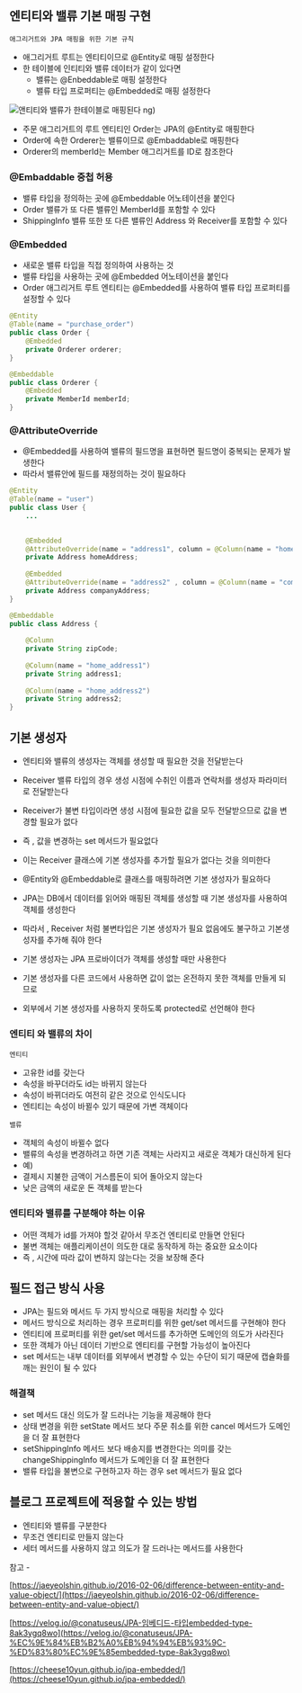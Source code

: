 ## 엔티티와 밸류 기본 매핑 구현

`애그리거트와 JPA 매핑을 위한 기본 규칙`

- 애그리거트 루트는 엔티티이므로 @Entity로 매핑 설정한다
- 한 테이블에 인티티와 밸류 데이터가 같이 있다면
    - 밸류는 @Enbeddable로 매핑 설정한다
    - 밸류 타입 프로퍼티는 @Embedded로 매핑 설정한다

![앤티티와 밸류가 한테이블로 매핑된다](https://user-images.githubusercontent.com/42866800/160276061-8c8ac7ce-575f-458a-9071-e418b37b00da.png)
ng)


- 주문 애그리거트의 루트 엔티티인 Order는 JPA의 @Entity로 매핑한다
- Order에 속한 Orderer는 밸류이므로 @Embaddable로 매핑한다
- Orderer의 memberId는 Member 애그리거트를 ID로 참조한다

### @Embaddable 중첩 허용

- 밸류 타입을 정의하는 곳에 @Embeddable 어노테이션을 붙인다
- Order 밸류가 또 다른 밸류인 MemberId를 포함할 수 있다
- ShippingInfo 밸류 또한 또 다른 밸류인 Address 와 Receiver를 포함할 수 있다

### @Embedded

- 새로운 밸류 타입을 직접 정의하여 사용하는 것
- 밸류 타입을 사용하는 곳에 @Embedded 어노테이션을 붙인다
- Order 애그리거트 루트 엔티티는 @Embedded를 사용하여 밸류 타입 프로퍼티를 설정할 수 있다

```java
@Entity
@Table(name = "purchase_order")
public class Order {
    @Embedded
    private Orderer orderer;
}

@Embeddable
public class Orderer {
    @Embedded
    private MemberId memberId;
}
```

### @AttributeOverride

- @Embedded를 사용하여 밸류의 필드명을 표현하면 필드명이 중복되는 문제가 발생한다
- 따라서 밸류안에 필드를 재정의하는 것이 필요하다

```java
@Entity
@Table(name = "user")
public class User {
    ...
    

    @Embedded
    @AttributeOverride(name = "address1", column = @Column(name = "home_address1"))
    private Address homeAddress;
    
    @Embedded
    @AttributeOverride(name = "address2" , column = @Column(name = "company_address2"))
    private Address companyAddress;
}

@Embeddable
public class Address {
    
    @Column
    private String zipCode;
    
    @Column(name = "home_address1")
    private String address1;
    
    @Column(name = "home_address2")
    private String address2;
}
```

## 기본 생성자

- 엔티티와 밸류의 생성자는 객체를 생성할 때 필요한 것을 전달받는다
- Receiver 밸류 타입의 경우 생성 시점에 수취인 이름과 연락처를 생성자 파라미터로 전달받는다
- Receiver가 불변 타입이라면 생성 시점에 필요한 값을 모두 전달받으므로 값을 변경할 필요가 없다
- 즉 , 값을 변경하는 set 메서드가 필요없다
- 이는 Receiver 클래스에 기본 생성자를 추가할 필요가 없다는 것을 의미한다

- @Entity와 @Embeddable로 클래스를 매핑하려면 기본 생성자가 필요하다
- JPA는 DB에서 데이터를 읽어와 매핑된 객체를 생성할 때 기본 생성자를 사용하여 객체를 생성한다
- 따라서 , Receiver 처럼 불변타입은 기본 생성자가 필요 없음에도 불구하고 기본생성자를 추가해 줘야 한다
- 기본 생성자는 JPA 프로바이더가 객체를 생성할 때만 사용한다
- 기본 생성자를 다른 코드에서 사용하면 값이 없는 온전하지 못한 객체를 만들게 되므로
- 외부에서 기본 생성자를 사용하지 못하도록 protected로 선언해야 한다

### 엔티티 와 밸류의 차이

`엔티티`

- 고유한 id를 갖는다
- 속성을 바꾸더라도 id는 바뀌지 않는다
- 속성이 바뀌더라도 여전히 같은 것으로 인식도니다
- 엔티티는 속성이 바뀔수 있기 때문에 가변 객체이다

`밸류`

- 객체의 속성이 바뀔수 없다
- 밸류의 속성을 변경하려고 하면 기존 객체는 사라지고 새로운 객체가 대신하게 된다
- 예)
- 결제시 지불한 금액이 거스름돈이 되어 돌아오지 않는다
- 낮은 금액의 새로운 돈 객체를 받는다

### 엔티티와 밸류를 구분해야 하는 이유

- 어떤 객체가 id를 가져야 할것 같아서 무조건 엔티티로 만들면 안된다
- 불변 객체는 애플리케이션이 의도한 대로 동작하게 하는 중요한 요소이다
- 즉 , 시간에 따라 값이 변하지 않는다는 것을 보장해 준다

## 필드 접근 방식 사용

- JPA는 필드와 메서드 두 가지 방식으로 매핑을 처리할 수 있다
- 메서드 방식으로 처리하는 경우 프로퍼티를 위한 get/set 메서드를 구현해야 한다
- 엔티티에 프로퍼티를 위한 get/set 메서드를 추가하면 도메인의 의도가 사라진다
- 또한 객체가 아닌 데이터 기반으로 엔티티를 구현할 가능성이 높아진다
- set 메서드는 내부 데이터를 외부에서 변경할 수 있는 수단이 되기 때문에 캡슐화를 깨는 원인이 될 수 있다

### 해결책

- set 메서드 대신 의도가 잘 드러나는 기능을 제공해야 한다
- 상태 변경을 위한 setState 메서드 보다 주문 취소를 위한 cancel 메서드가 도메인을 더 잘 표현한다
- setShippingInfo 메서드 보다 배송지를 변경한다는 의미를 갖는 changeShippingInfo 메서드가 도메인을 더 잘 표현한다
- 밸류 타입을 불변으로 구현하고자 하는 경우 set 메서드가 필요 없다

## 블로그 프로젝트에 적용할 수 있는 방법

- 엔티티와 밸류를 구분한다
- 무조건 엔티티로 만들지 않는다
- 세터 메서드를 사용하지 않고 의도가 잘 드러나는 메서드를 사용한다

참고 -

[https://jaeyeolshin.github.io/2016-02-06/difference-between-entity-and-value-object/](https://jaeyeolshin.github.io/2016-02-06/difference-between-entity-and-value-object/)

[https://velog.io/@conatuseus/JPA-임베디드-타입embedded-type-8ak3ygq8wo](https://velog.io/@conatuseus/JPA-%EC%9E%84%EB%B2%A0%EB%94%94%EB%93%9C-%ED%83%80%EC%9E%85embedded-type-8ak3ygq8wo)

[https://cheese10yun.github.io/jpa-embedded/](https://cheese10yun.github.io/jpa-embedded/)